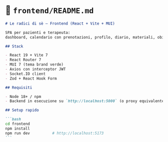 # 📄 `frontend/README.md`

````md
# Le radici di sè — Frontend (React + Vite + MUI)

SPA per pazienti e terapeuta:
dashboard, calendario con prenotazioni, profilo, diario, materiali, obiettivi, articoli/libri, notifiche realtime.

## Stack

- React 19 + Vite 7
- React Router 7
- MUI 7 (tema brand verde)
- Axios con interceptor JWT
- Socket.IO client
- Zod + React Hook Form

## Requisiti

- Node 18+ / npm
- Backend in esecuzione su `http://localhost:5000` (o proxy equivalente)

## Setup rapido

```bash
cd frontend
npm install
npm run dev          # http://localhost:5173
```
````
